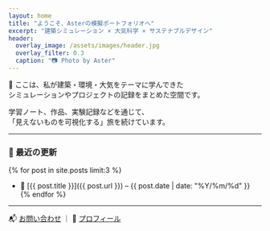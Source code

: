 ```yaml
---
layout: home
title: "ようこそ、Asterの模擬ポートフォリオへ"
excerpt: "建築シミュレーション × 大気科学 × サステナブルデザイン"
header:
  overlay_image: /assets/images/header.jpg
  overlay_filter: 0.3
  caption: "📷 Photo by Aster"
---
```


🌱 ここは、私が建築・環境・大気をテーマに学んできた  
シミュレーションやプロジェクトの記録をまとめた空間です。

学習ノート、作品、実験記録などを通じて、  
「見えないものを可視化する」旅を続けています。

---

### 🌿 最近の更新
{% for post in site.posts limit:3 %}
- 📌 [{{ post.title }}]({{ post.url }}) – {{ post.date | date: "%Y/%m/%d" }}
{% endfor %}

---

📬 [お問い合わせ](/contact/) ｜ 💼 [プロフィール](/about/)
